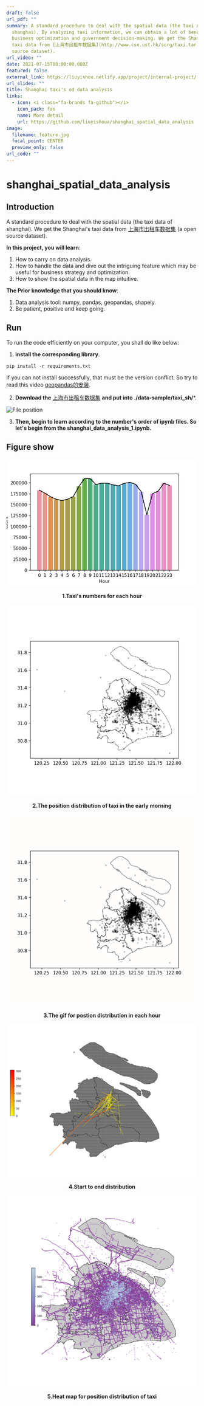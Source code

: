 ```yaml
---
draft: false
url_pdf: ""
summary: A standard procedure to deal with the spatial data (the taxi data of
  shanghai). By analyzing taxi information, we can obtain a lot of benefits for
  business optimization and government decision-making. We get the Shanghai's
  taxi data from [上海市出租车数据集](http://www.cse.ust.hk/scrg/taxi.tar.gz) (a open
  source dataset).
url_video: ""
date: 2021-07-15T00:00:00.000Z
featured: false
external_link: https://liuyishou.netlify.app/project/internal-project/
url_slides: ""
title: Shanghai taxi's od data analysis
links:
  - icon: <i class="fa-brands fa-github"></i>
    icon_pack: fas
    name: More detail
    url: https://github.com/liuyishoua/shanghai_spatial_data_analysis
image:
  filename: feature.jpg
  focal_point: CENTER
  preview_only: false
url_code: ""
---
```

# shanghai_spatial_data_analysis

## Introduction

A standard procedure to deal with the spatial data (the taxi data of shanghai). We get the Shanghai's taxi data from [上海市出租车数据集](http://www.cse.ust.hk/scrg/taxi.tar.gz) (a open source dataset). 

**In this project, you will learn**:

1. How to carry on data analysis.
2. How to handle the data and dive out the intriguing feature which may be useful for business strategy and optimization.
3. How to show the spatial data in the map intuitive.

**The Prior knowledge that you should know**:

1. Data analysis tool: numpy, pandas, geopandas, shapely.
2. Be patient, positive and keep going.

## Run

To run the code efficiently on your computer, you shall do like below:

1. **install the corresponding library**.

```
pip install -r requirements.txt
```

If you can not install successfully, that must be the version conflict. So try to read this video [geopandas的安装](https://www.bilibili.com/video/BV1A5411a7xz?p=11).

2. **Download the** [上海市出租车数据集](http://www.cse.ust.hk/scrg/taxi.tar.gz) **and put into ./data-sample/taxi_sh/***.

![File position](./images/file_position.png)

3. **Then, begin to learn according to the number's order of ipynb files. So let's begin from the shanghai_data_analysis_1.ipynb.**

## Figure show

![hour_count](hour_count.png)

<p align="center" >
  <b>1.Taxi's numbers for each hour</b>
</p>

![hour0_distribution](hour0_distribution.png)

<p align="center" >
  <b>2.The position distribution of taxi in the early morning</b>
</p>

![video](video.gif)

<p align="center" >
  <b>3.The gif for postion distribution in each hour</b>
</p>

![taxi_start2end](taxi_start2end.png)

<p align="center" >
  <b>4.Start to end distribution</b>
</p>

![region_distribution](region_distribution.png)

<p align="center" >
  <b>5.Heat map for position distribution of taxi</b>
</p>